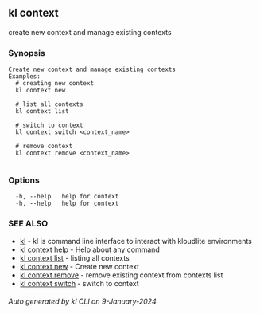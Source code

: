 ## kl context

create new context and manage existing contexts

### Synopsis

```
Create new context and manage existing contexts
Examples:
  # creating new context
  kl context new

  # list all contexts
  kl context list

  # switch to context
  kl context switch <context_name>

  # remove context
  kl context remove <context_name>
	
```

### Options

```
  -h, --help   help for context
  -h, --help   help for context
```

### SEE ALSO

* [kl](kl.md)  - kl is command line interface to interact with kloudlite environments
* [kl context help](kl_context_help.md)  - Help about any command
* [kl context list](kl_context_list.md)  - listing all contexts
* [kl context new](kl_context_new.md)  - Create new context
* [kl context remove](kl_context_remove.md)  - remove existing context from contexts list
* [kl context switch](kl_context_switch.md)  - switch to context

###### Auto generated by kl CLI on 9-January-2024
